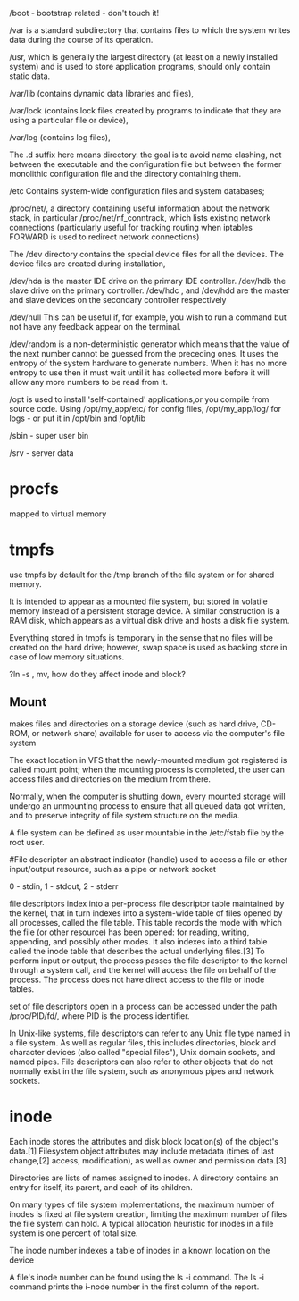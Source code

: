 /boot - bootstrap related - don't touch it!

/var is a standard subdirectory that contains files to which the system writes data during the course of its operation.

/usr, which is generally the largest directory (at least on a newly installed system) and is used to store application programs, should only contain static data.

/var/lib (contains dynamic data libraries and files), 

/var/lock (contains lock files created by programs to indicate that they are using a particular file or device),

/var/log (contains log files),

The .d suffix here means directory. the goal is to avoid name clashing, not between the executable and the configuration file but between the former monolithic configuration file and the directory containing them.

/etc Contains system-wide configuration files and system databases;

/proc/net/, a directory containing useful information about the network stack, in particular /proc/net/nf_conntrack, which lists existing network connections (particularly useful for tracking routing when iptables FORWARD is used to redirect network connections)

The /dev directory contains the special device files for all the devices. The device files are created during installation,

/dev/hda is the master IDE drive on the primary IDE controller. /dev/hdb the slave drive on the primary controller. /dev/hdc , and /dev/hdd are the master and slave devices on the secondary controller respectively

/dev/null This can be useful if, for example, you wish to run a command but not have any feedback appear on the terminal.

/dev/random is a non-deterministic generator which means that the value of the next number cannot be guessed from the preceding ones. It uses the entropy of the system hardware to generate numbers. When it has no more entropy to use then it must wait until it has collected more before it will allow any more numbers to be read from it.

/opt is used to install 'self-contained' applications,or you compile from source code. Using /opt/my_app/etc/ for config files, /opt/my_app/log/ for logs - or put it in /opt/bin and /opt/lib

/sbin - super user bin

/srv - server data

# procfs
mapped to virtual memory

# tmpfs
use tmpfs by default for the /tmp branch of the file system or for shared memory.

It is intended to appear as a mounted file system, but stored in volatile memory instead of a persistent storage device. A similar construction is a RAM disk, which appears as a virtual disk drive and hosts a disk file system.

Everything stored in tmpfs is temporary in the sense that no files will be created on the hard drive; however, swap space is used as backing store in case of low memory situations.

?ln -s , mv, how do they affect inode and block?


Mount
--------
makes files and directories on a storage device (such as hard drive, CD-ROM, or network share) available for user to access via the computer's file system

The exact location in VFS that the newly-mounted medium got registered is called mount point; when the mounting process is completed, the user can access files and directories on the medium from there.

Normally, when the computer is shutting down, every mounted storage will undergo an unmounting process to ensure that all queued data got written, and to preserve integrity of file system structure on the media.

A file system can be defined as user mountable in the /etc/fstab file by the root user.


#File descriptor
an abstract indicator (handle) used to access a file or other input/output resource, such as a pipe or network socket

0 - stdin, 1 - stdout, 2 - stderr

file descriptors index into a per-process file descriptor table maintained by the kernel, that in turn indexes into a system-wide table of files opened by all processes, called the file table. This table records the mode with which the file (or other resource) has been opened: for reading, writing, appending, and possibly other modes. It also indexes into a third table called the inode table that describes the actual underlying files.[3] To perform input or output, the process passes the file descriptor to the kernel through a system call, and the kernel will access the file on behalf of the process. The process does not have direct access to the file or inode tables.

set of file descriptors open in a process can be accessed under the path /proc/PID/fd/, where PID is the process identifier.

In Unix-like systems, file descriptors can refer to any Unix file type named in a file system. As well as regular files, this includes directories, block and character devices (also called "special files"), Unix domain sockets, and named pipes. File descriptors can also refer to other objects that do not normally exist in the file system, such as anonymous pipes and network sockets.

# inode

Each inode stores the attributes and disk block location(s) of the object's data.[1] Filesystem object attributes may include metadata (times of last change,[2] access, modification), as well as owner and permission data.[3]

Directories are lists of names assigned to inodes. A directory contains an entry for itself, its parent, and each of its children.

On many types of file system implementations, the maximum number of inodes is fixed at file system creation, limiting the maximum number of files the file system can hold. A typical allocation heuristic for inodes in a file system is one percent of total size.

The inode number indexes a table of inodes in a known location on the device

A file's inode number can be found using the ls -i command. The ls -i command prints the i-node number in the first column of the report.
